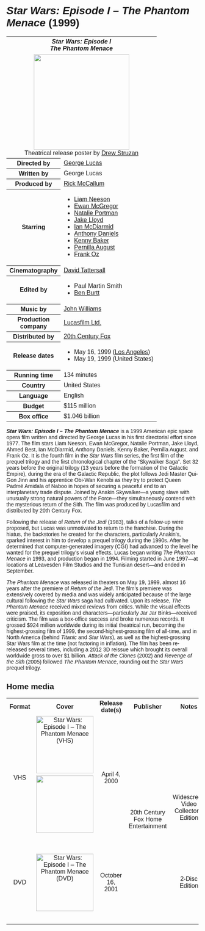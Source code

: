 <div style="font-family: sans-serif;">
<h1><em>Star Wars: Episode I – The Phantom Menace</em> (1999)</h1>
<table class="infobox vevent">
<tbody>
<tr>
<th class="infobox-above summary" colspan="2"><em>Star Wars: Episode I <br />The Phantom Menace</em></th>
</tr>
<tr>
<td class="infobox-image" style="text-align: center;" colspan="2"><img src="https://xl.movieposterdb.com/07_10/1999/120915/xl_120915_c426c89d.jpg" width="250px">
<div class="infobox-caption">Theatrical release poster by <a title="Drew Struzan" href="https://en.wikipedia.org/wiki/Drew_Struzan">Drew Struzan</a></div>
</td>
</tr>
<tr>
<th class="infobox-label" scope="row">Directed by</th>
<td class="infobox-data"><a title="George Lucas" href="https://en.wikipedia.org/wiki/George_Lucas">George Lucas</a></td>
</tr>
<tr>
<th class="infobox-label" scope="row">Written by</th>
<td class="infobox-data">George Lucas</td>
</tr>
<tr>
<th class="infobox-label" scope="row">Produced by</th>
<td class="infobox-data"><a title="Rick McCallum" href="https://en.wikipedia.org/wiki/Rick_McCallum">Rick McCallum</a></td>
</tr>
<tr>
<th class="infobox-label" scope="row">Starring</th>
<td class="infobox-data">
<div class="plainlist">
<ul>
<li><a title="Liam Neeson" href="https://en.wikipedia.org/wiki/Liam_Neeson">Liam Neeson</a></li>
<li><a title="Ewan McGregor" href="https://en.wikipedia.org/wiki/Ewan_McGregor">Ewan McGregor</a></li>
<li><a title="Natalie Portman" href="https://en.wikipedia.org/wiki/Natalie_Portman">Natalie Portman</a></li>
<li><a title="Jake Lloyd" href="https://en.wikipedia.org/wiki/Jake_Lloyd">Jake Lloyd</a></li>
<li><a title="Ian McDiarmid" href="https://en.wikipedia.org/wiki/Ian_McDiarmid">Ian McDiarmid</a></li>
<li><a title="Anthony Daniels" href="https://en.wikipedia.org/wiki/Anthony_Daniels">Anthony Daniels</a></li>
<li><a title="Kenny Baker (English actor)" href="https://en.wikipedia.org/wiki/Kenny_Baker_(English_actor)">Kenny Baker</a></li>
<li><a title="Pernilla August" href="https://en.wikipedia.org/wiki/Pernilla_August">Pernilla August</a></li>
<li><a title="Frank Oz" href="https://en.wikipedia.org/wiki/Frank_Oz">Frank Oz</a></li>
</ul>
</div>
</td>
</tr>
<tr>
<th class="infobox-label" scope="row">Cinematography</th>
<td class="infobox-data"><a title="David Tattersall" href="https://en.wikipedia.org/wiki/David_Tattersall">David Tattersall</a></td>
</tr>
<tr>
<th class="infobox-label" scope="row">Edited by</th>
<td class="infobox-data">
<div class="plainlist">
<ul>
<li>Paul Martin Smith</li>
<li><a title="Ben Burtt" href="https://en.wikipedia.org/wiki/Ben_Burtt">Ben Burtt</a></li>
</ul>
</div>
</td>
</tr>
<tr>
<th class="infobox-label" scope="row">Music by</th>
<td class="infobox-data"><a title="John Williams" href="https://en.wikipedia.org/wiki/John_Williams">John Williams</a></td>
</tr>
<tr>
<th class="infobox-label" scope="row">
<div>Production<br />company</div>
</th>
<td class="infobox-data">
<div><a class="mw-redirect" title="Lucasfilm Ltd." href="https://en.wikipedia.org/wiki/Lucasfilm_Ltd.">Lucasfilm Ltd.</a></div>
</td>
</tr>
<tr>
<th class="infobox-label" scope="row">Distributed by</th>
<td class="infobox-data"><a class="mw-redirect" title="20th Century Fox" href="https://en.wikipedia.org/wiki/20th_Century_Fox">20th Century Fox</a></td>
</tr>
<tr>
<th class="infobox-label" scope="row">
<div>Release dates</div>
</th>
<td class="infobox-data">
<div class="plainlist film-date">
<ul>
<li>May&nbsp;16,&nbsp;1999 (<a title="Los Angeles" href="https://en.wikipedia.org/wiki/Los_Angeles">Los Angeles</a>)</li>
<li>May&nbsp;19,&nbsp;1999 (United States)</li>
</ul>
</div>
</td>
</tr>
<tr>
<th class="infobox-label" scope="row">
<div>Running time</div>
</th>
<td class="infobox-data">134 minutes</td>
</tr>
<tr>
<th class="infobox-label" scope="row">Country</th>
<td class="infobox-data">United States</td>
</tr>
<tr>
<th class="infobox-label" scope="row">Language</th>
<td class="infobox-data">English</td>
</tr>
<tr>
<th class="infobox-label" scope="row">Budget</th>
<td class="infobox-data">$115 million</td>
</tr>
<tr>
<th class="infobox-label" scope="row">Box office</th>
<td class="infobox-data">$1.046 billion</td>
</tr>
</tbody>
</table>
  <p><b><i>Star Wars: Episode I – The Phantom Menace</i></b> is a 1999 American epic space opera film written and directed by George Lucas in his first directorial effort since 1977. The film stars Liam Neeson, Ewan McGregor, Natalie Portman, Jake Lloyd, Ahmed Best, Ian McDiarmid, Anthony Daniels, Kenny Baker, Pernilla August, and Frank Oz. It is the fourth film in the <i>Star Wars</i> film series, the first film of the prequel trilogy and the first chronological chapter of the “Skywalker Saga”. Set 32 years before the original trilogy (13 years before the formation of the Galactic Empire), during the era of the Galactic Republic, the plot follows Jedi Master Qui-Gon Jinn and his apprentice Obi-Wan Kenobi as they try to protect Queen Padmé Amidala of Naboo in hopes of securing a peaceful end to an interplanetary trade dispute. Joined by Anakin Skywalker—a young slave with unusually strong natural powers of the Force—they simultaneously contend with the mysterious return of the Sith. The film was produced by Lucasfilm and distributed by 20th Century Fox.</p>
  <p>Following the release of <i>Return of the Jedi</i> (1983), talks of a follow-up were proposed, but Lucas was unmotivated to return to the franchise. During the hiatus, the backstories he created for the characters, particularly Anakin’s, sparked interest in him to develop a prequel trilogy during the 1990s. After he determined that computer-generated imagery (CGI) had advanced to the level he wanted for the prequel trilogy’s visual effects, Lucas began writing <i>The Phantom Menace</i> in 1993, and production began in 1994. Filming started in June 1997—at locations at Leavesden Film Studios and the Tunisian desert—and ended in September.</p>
  <p><i>The Phantom Menace</i> was released in theaters on May 19, 1999, almost 16 years after the premiere of <i>Return of the Jedi</i>. The film’s premiere was extensively covered by media and was widely anticipated because of the large cultural following the <i>Star Wars</i> saga had cultivated. Upon its release, <i>The Phantom Menace</i> received mixed reviews from critics. While the visual effects were praised, its exposition and characters—particularly Jar Jar Binks—received criticism. The film was a box-office success and broke numerous records. It grossed $924 million worldwide during its initial theatrical run, becoming the highest-grossing film of 1999, the second-highest-grossing film of all-time, and in North America (behind <i>Titanic</i> and <i>Star Wars</i>), as well as the highest-grossing Star Wars film at the time (not factoring in inflation). The film has been re-released several times, including a 2012 3D reissue which brought its overall worldwide gross to over $1 billion. <i>Attack of the Clones</i> (2002) and <i>Revenge of the Sith</i> (2005) followed <i>The Phantom Menace</i>, rounding out the <i>Star Wars</i> prequel trilogy.</p>
  <h2>Home media</h2>
  <table width="100%">
<tbody>
<tr style="height: 15px;">
<th style="height: 15px;">Format</th>
<th style="height: 15px;">Cover</th>
<th style="height: 15px;">Release date(s)</th>
<th style="height: 15px;">Publisher</th>
<th style="height: 15px;">Notes</th>
</tr>
<tr style="height: 15px;">
<td style="height: 30px; text-align: center;" rowspan="2">VHS</td>
<td style="height: 15px; text-align: center;"><img src="https://images.45worlds.com/f/dv/star-wars-episode-i-the-phantom-menace-6-dv.jpg" alt="Star Wars: Episode I &ndash; The Phantom Menace (VHS)" width="150"/></td>
<td style="height: 30px; text-align: center;" rowspan="2">April 4, 2000</td>
<td style="height: 30px; text-align: center;" rowspan="3">20th Century Fox Home Entertainment</td>
<td style="height: 15px; text-align: center;">&nbsp;</td>
</tr>
<tr style="height: 15px;">
<td style="height: 15px; text-align: center;"><img src="https://www.picclickimg.com/images/g/7MwAAOSwS1Nl5GO4/s-l1600.jpg" alt="" width="150"/>&nbsp;</td>
<td style="height: 15px; text-align: center;">Widescreen Video Collector&rsquo;s Edition</td>
</tr>
<tr style="height: 218px;">
<td style="text-align: center; height: 218px;">DVD</td>
<td style="text-align: center; height: 218px;"><img src="https://images.45worlds.com/f/dv/star-wars-i-the-phantom-menace-2-dv.jpg" alt="Star Wars: Episode I &ndash; The Phantom Menace (DVD)" width="150"/></td>
<td style="text-align: center; height: 218px;">October 16, 2001</td>
<td style="text-align: center; height: 218px;">2-Disc Edition</td>
</tr>
</tbody>
</table>
</div>
